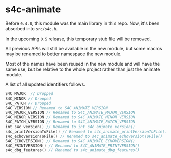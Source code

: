 # s4c-animate

  Before `0.4.8`, this module was the main library in this repo. Now, it's been absorbed into `src/s4c.h`.

  In the upcoming `0.5` release, this temporary stub file will be removed.

  All previous APIs will still be available in the new module, but some macros may be renamed to better namespace the new module.

  Most of the names have been reused in the new module and will have the same use, but be relative to the whole project rather than just the animate module.

  A list of all updated identifiers follows.

  ```c
  S4C_MAJOR  // Dropped
  S4C_MINOR // Dropped
  S4C_PATCH // Dropped
  S4C_VERSION // Renamed to S4C_ANIMATE_VERSION
  S4C_MAJOR_VERSION // Renamed to S4C_ANIMATE_MAJOR_VERSION
  S4C_MINOR_VERSION // Renamed to S4C_ANIMATE_MINOR_VERSION
  S4C_PATCH_VERSION // Renamed to S4C_ANIMATE_PATCH_VERSION
  int_s4c_version() // Renamed to int_s4c_animate_version()
  s4c_printVersionToFile() // Renamed to s4c_animate_printVersionToFile()
  s4c_echoVersionToFile() // Renamed to s4c_animate_echoVersionToFile()
  S4C_ECHOVERSION() // Renamed to S4C_ANIMATE_ECHOVERSION()
  S4C_PRINTVERSION() // Renamed to S4C_ANIMATE_PRINTVERSION()
  s4c_dbg_features() // Renamed to s4c_animate_dbg_features()
  ```
